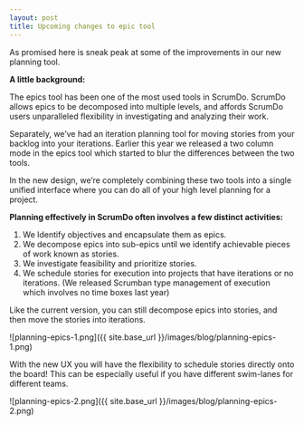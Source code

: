 ```yaml
---
layout: post
title: Upcoming changes to epic tool
---
```


As promised here is sneak peak at some of the improvements in our new planning tool.

**A little background:**


The epics tool has been one of the most used tools in ScrumDo. ScrumDo allows epics to be decomposed into multiple levels, and affords ScrumDo users unparalleled flexibility in investigating and analyzing their work.  

Separately, we’ve had an iteration planning tool for moving stories from your backlog into your iterations.  Earlier this year we released a two column mode in the epics tool which started to blur the differences between the two tools. 

In the new design, we’re completely combining these two tools into a single unified interface where you can do all of your high level planning for a project.

**Planning effectively in ScrumDo often involves a few distinct activities:**

1.  We Identify objectives and encapsulate them as epics. 
2.  We decompose epics into sub-epics until we identify achievable pieces of work known as stories.
3.  We investigate feasibility and prioritize stories.
4.  We schedule stories for execution into projects that have iterations or no iterations. (We released Scrumban type management of execution which involves no time boxes last year)


Like the current version, you can still decompose epics into stories, and then move the stories into iterations. 

![planning-epics-1.png]({{ site.base_url }}/images/blog/planning-epics-1.png)

With the new UX you will have the flexibility to schedule stories directly onto the board!  This can be especially useful if you have different swim-lanes for different teams.

![planning-epics-2.png]({{ site.base_url }}/images/blog/planning-epics-2.png)